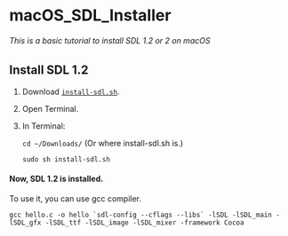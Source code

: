 # macOS_SDL_Installer
###### This is a basic tutorial to install SDL 1.2 or 2 on macOS

## Install SDL 1.2

1. Download [`install-sdl.sh`](../master/install-sdl.sh).
2. Open Terminal.

3. In Terminal:

   `cd ~/Downloads/`  (Or where install-sdl.sh is.)

   `sudo sh install-sdl.sh`

#### Now, SDL 1.2 is installed.
To use it, you can use gcc compiler.

``gcc hello.c -o hello `sdl-config --cflags --libs` -lSDL -lSDL_main -lSDL_gfx -lSDL_ttf -lSDL_image -lSDL_mixer -framework Cocoa``

